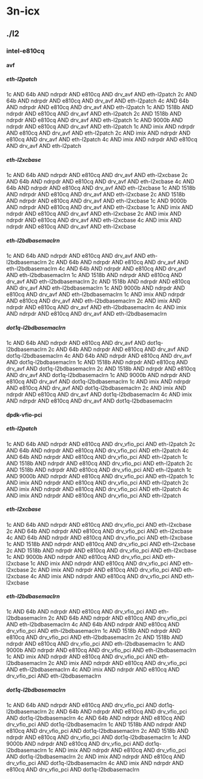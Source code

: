 # 3n-icx
## ./l2
### intel-e810cq
#### avf
##### eth-l2patch
1c AND 64b AND ndrpdr AND e810cq AND drv_avf AND eth-l2patch
2c AND 64b AND ndrpdr AND e810cq AND drv_avf AND eth-l2patch
4c AND 64b AND ndrpdr AND e810cq AND drv_avf AND eth-l2patch
1c AND 1518b AND ndrpdr AND e810cq AND drv_avf AND eth-l2patch
2c AND 1518b AND ndrpdr AND e810cq AND drv_avf AND eth-l2patch
1c AND 9000b AND ndrpdr AND e810cq AND drv_avf AND eth-l2patch
1c AND imix AND ndrpdr AND e810cq AND drv_avf AND eth-l2patch
2c AND imix AND ndrpdr AND e810cq AND drv_avf AND eth-l2patch
4c AND imix AND ndrpdr AND e810cq AND drv_avf AND eth-l2patch
##### eth-l2xcbase
1c AND 64b AND ndrpdr AND e810cq AND drv_avf AND eth-l2xcbase
2c AND 64b AND ndrpdr AND e810cq AND drv_avf AND eth-l2xcbase
4c AND 64b AND ndrpdr AND e810cq AND drv_avf AND eth-l2xcbase
1c AND 1518b AND ndrpdr AND e810cq AND drv_avf AND eth-l2xcbase
2c AND 1518b AND ndrpdr AND e810cq AND drv_avf AND eth-l2xcbase
1c AND 9000b AND ndrpdr AND e810cq AND drv_avf AND eth-l2xcbase
1c AND imix AND ndrpdr AND e810cq AND drv_avf AND eth-l2xcbase
2c AND imix AND ndrpdr AND e810cq AND drv_avf AND eth-l2xcbase
4c AND imix AND ndrpdr AND e810cq AND drv_avf AND eth-l2xcbase
##### eth-l2bdbasemaclrn
1c AND 64b AND ndrpdr AND e810cq AND drv_avf AND eth-l2bdbasemaclrn
2c AND 64b AND ndrpdr AND e810cq AND drv_avf AND eth-l2bdbasemaclrn
4c AND 64b AND ndrpdr AND e810cq AND drv_avf AND eth-l2bdbasemaclrn
1c AND 1518b AND ndrpdr AND e810cq AND drv_avf AND eth-l2bdbasemaclrn
2c AND 1518b AND ndrpdr AND e810cq AND drv_avf AND eth-l2bdbasemaclrn
1c AND 9000b AND ndrpdr AND e810cq AND drv_avf AND eth-l2bdbasemaclrn
1c AND imix AND ndrpdr AND e810cq AND drv_avf AND eth-l2bdbasemaclrn
2c AND imix AND ndrpdr AND e810cq AND drv_avf AND eth-l2bdbasemaclrn
4c AND imix AND ndrpdr AND e810cq AND drv_avf AND eth-l2bdbasemaclrn
##### dot1q-l2bdbasemaclrn
1c AND 64b AND ndrpdr AND e810cq AND drv_avf AND dot1q-l2bdbasemaclrn
2c AND 64b AND ndrpdr AND e810cq AND drv_avf AND dot1q-l2bdbasemaclrn
4c AND 64b AND ndrpdr AND e810cq AND drv_avf AND dot1q-l2bdbasemaclrn
1c AND 1518b AND ndrpdr AND e810cq AND drv_avf AND dot1q-l2bdbasemaclrn
2c AND 1518b AND ndrpdr AND e810cq AND drv_avf AND dot1q-l2bdbasemaclrn
1c AND 9000b AND ndrpdr AND e810cq AND drv_avf AND dot1q-l2bdbasemaclrn
1c AND imix AND ndrpdr AND e810cq AND drv_avf AND dot1q-l2bdbasemaclrn
2c AND imix AND ndrpdr AND e810cq AND drv_avf AND dot1q-l2bdbasemaclrn
4c AND imix AND ndrpdr AND e810cq AND drv_avf AND dot1q-l2bdbasemaclrn
#### dpdk-vfio-pci
##### eth-l2patch
1c AND 64b AND ndrpdr AND e810cq AND drv_vfio_pci AND eth-l2patch
2c AND 64b AND ndrpdr AND e810cq AND drv_vfio_pci AND eth-l2patch
4c AND 64b AND ndrpdr AND e810cq AND drv_vfio_pci AND eth-l2patch
1c AND 1518b AND ndrpdr AND e810cq AND drv_vfio_pci AND eth-l2patch
2c AND 1518b AND ndrpdr AND e810cq AND drv_vfio_pci AND eth-l2patch
1c AND 9000b AND ndrpdr AND e810cq AND drv_vfio_pci AND eth-l2patch
1c AND imix AND ndrpdr AND e810cq AND drv_vfio_pci AND eth-l2patch
2c AND imix AND ndrpdr AND e810cq AND drv_vfio_pci AND eth-l2patch
4c AND imix AND ndrpdr AND e810cq AND drv_vfio_pci AND eth-l2patch
##### eth-l2xcbase
1c AND 64b AND ndrpdr AND e810cq AND drv_vfio_pci AND eth-l2xcbase
2c AND 64b AND ndrpdr AND e810cq AND drv_vfio_pci AND eth-l2xcbase
4c AND 64b AND ndrpdr AND e810cq AND drv_vfio_pci AND eth-l2xcbase
1c AND 1518b AND ndrpdr AND e810cq AND drv_vfio_pci AND eth-l2xcbase
2c AND 1518b AND ndrpdr AND e810cq AND drv_vfio_pci AND eth-l2xcbase
1c AND 9000b AND ndrpdr AND e810cq AND drv_vfio_pci AND eth-l2xcbase
1c AND imix AND ndrpdr AND e810cq AND drv_vfio_pci AND eth-l2xcbase
2c AND imix AND ndrpdr AND e810cq AND drv_vfio_pci AND eth-l2xcbase
4c AND imix AND ndrpdr AND e810cq AND drv_vfio_pci AND eth-l2xcbase
##### eth-l2bdbasemaclrn
1c AND 64b AND ndrpdr AND e810cq AND drv_vfio_pci AND eth-l2bdbasemaclrn
2c AND 64b AND ndrpdr AND e810cq AND drv_vfio_pci AND eth-l2bdbasemaclrn
4c AND 64b AND ndrpdr AND e810cq AND drv_vfio_pci AND eth-l2bdbasemaclrn
1c AND 1518b AND ndrpdr AND e810cq AND drv_vfio_pci AND eth-l2bdbasemaclrn
2c AND 1518b AND ndrpdr AND e810cq AND drv_vfio_pci AND eth-l2bdbasemaclrn
1c AND 9000b AND ndrpdr AND e810cq AND drv_vfio_pci AND eth-l2bdbasemaclrn
1c AND imix AND ndrpdr AND e810cq AND drv_vfio_pci AND eth-l2bdbasemaclrn
2c AND imix AND ndrpdr AND e810cq AND drv_vfio_pci AND eth-l2bdbasemaclrn
4c AND imix AND ndrpdr AND e810cq AND drv_vfio_pci AND eth-l2bdbasemaclrn
##### dot1q-l2bdbasemaclrn
1c AND 64b AND ndrpdr AND e810cq AND drv_vfio_pci AND dot1q-l2bdbasemaclrn
2c AND 64b AND ndrpdr AND e810cq AND drv_vfio_pci AND dot1q-l2bdbasemaclrn
4c AND 64b AND ndrpdr AND e810cq AND drv_vfio_pci AND dot1q-l2bdbasemaclrn
1c AND 1518b AND ndrpdr AND e810cq AND drv_vfio_pci AND dot1q-l2bdbasemaclrn
2c AND 1518b AND ndrpdr AND e810cq AND drv_vfio_pci AND dot1q-l2bdbasemaclrn
1c AND 9000b AND ndrpdr AND e810cq AND drv_vfio_pci AND dot1q-l2bdbasemaclrn
1c AND imix AND ndrpdr AND e810cq AND drv_vfio_pci AND dot1q-l2bdbasemaclrn
2c AND imix AND ndrpdr AND e810cq AND drv_vfio_pci AND dot1q-l2bdbasemaclrn
4c AND imix AND ndrpdr AND e810cq AND drv_vfio_pci AND dot1q-l2bdbasemaclrn
